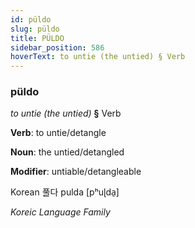 ```yaml
---
id: püldo
slug: püldo
title: PÜLDO
sidebar_position: 586
hoverText: to untie (the untied) § Verb
---
```


### püldo

*to untie (the untied)* **§** Verb

**Verb**: to untie/detangle

**Noun**: the untied/detangled

**Modifier**: untiable/detangleable

Korean 풀다 pulda [pʰuɭda̠]

*Koreic Language Family*